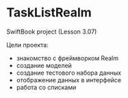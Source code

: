 # TaskListRealm
SwiftBook project (Lesson 3.07)

Цели проекта:

- знакомство с фреймворком Realm
- создание моделей
- создание тестового набора данных
- отображение данных в интерфейсе
- работа со списками
